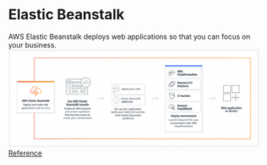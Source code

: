 # Elastic Beanstalk 
AWS Elastic Beanstalk deploys web applications so that you can focus on your business.
![alt test](EBS.png)
[Reference](https://aws.amazon.com/elasticbeanstalk/)
